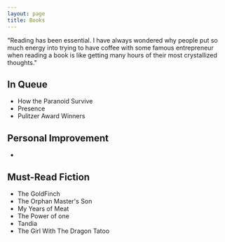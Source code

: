 ```yaml
---
layout: page
title: Books 
---
```


<p class="message">
  "Reading has been essential. I have always wondered why people put so much energy into trying to have coffee with some famous entrepreneur when reading a book is like getting many hours of their most crystallized thoughts."
</p>

## In Queue
* How the Paranoid Survive
* Presence 
* Pulitzer Award Winners 

## Personal Improvement 
* 
## Must-Read Fiction

* The GoldFinch
* The Orphan Master's Son
* My Years of Meat
* The Power of one
* Tandia
* The Girl With The Dragon Tatoo

